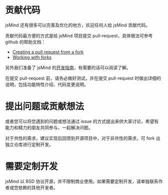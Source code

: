 贡献代码
===

jsMind 还有很多可以完善及优化的地方，欢迎任何人给 jsMind 贡献代码。

贡献代码最方便的方式是给 jsMind 项目提交 pull-request，具体做法可参考 github 的帮助文档：

* [Creating a pull request from a fork](https://help.github.com/en/articles/creating-a-pull-request-from-a-fork)
* [Working with forks](https://help.github.com/en/articles/working-with-forks)

另外我们准备了 jsMind 的[开发指南](5.development.md)，有需要的话可以阅读了解。

在提交 pull-request 前，请务必做好测试，并在提交 pull-request 时做出详细的说明，包括功能特性介绍、代码变更说明。


提出问题或贡献想法
===

或者您可以将您遇到的问题或想法通过 issue 的方式提出来供大家讨论，希望有能力和精力的朋友共同参与，一起解决问题。

对于共性的需求，建议实现后回馈到开源项目中，对于非共性的需求，可 fork 出独立仓库进行定制开发。

需要定制开发
===

jsMind 以 BSD 协议开源，并不限制商业使用。如果需要定制开发，请单独联系作者或您依赖的其他开发者。
